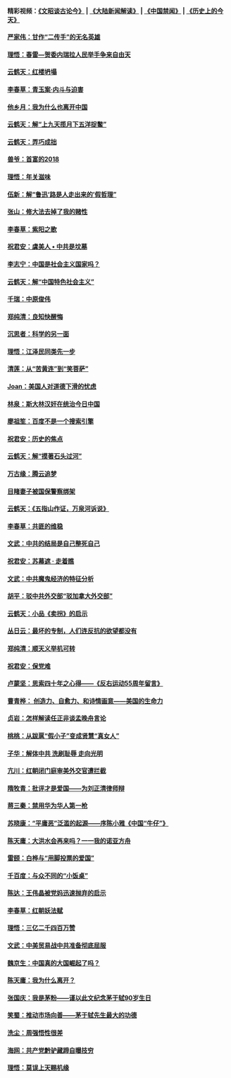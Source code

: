 #### 精彩视频：[《文昭谈古论今》](https://github.com/gfw-breaker/wenzhao/blob/master/README.md?t=01272130) | [《大陆新闻解读》](https://github.com/gfw-breaker/ntdtv-comedy/blob/master/README.md?t=01272130) | [《中国禁闻》](https://github.com/gfw-breaker/ntdtv-news/blob/master/README.md?t=01272130) | [《历史上的今天》](https://github.com/gfw-breaker/today-in-history/blob/master/README.md?t=01272130) 

#### [严家伟：甘作“二传手”的无名英雄](../pages/nsc993/n11005340.md?t=01272130) 

#### [理悟：春雷—贺委内瑞拉人民举手争来自由天](../pages/nsc993/n11005334.md?t=01272130) 

#### [云鹤天：红楼坍塌](../pages/nsc993/n11005318.md?t=01272130) 

#### [李春草：青玉案·内斗与迫害](../pages/nsc993/n11005306.md?t=01272130) 

#### [他乡月：我为什么也离开中国](../pages/nsc993/n11003553.md?t=01272130) 

#### [云鹤天：解“上九天揽月下五洋捉鳖”](../pages/nsc993/n11000750.md?t=01272130) 

#### [云鹤天：弄巧成拙](../pages/nsc993/n11000722.md?t=01272130) 

#### [兽爷：首富的2018](../pages/nsc993/n11000693.md?t=01272130) 

#### [理悟：年关滋味](../pages/nsc993/n10998847.md?t=01272130) 

#### [伍新：解“鲁迅‘路是人走出来的’假哲理”](../pages/nsc993/n10998777.md?t=01272130) 

#### [张山：修大法去掉了我的赌性](../pages/nsc993/n10997702.md?t=01272130) 

#### [李春草：紫阳之歌](../pages/nsc993/n10997679.md?t=01272130) 

#### [祝君安：虞美人 • 中共是坟墓](../pages/nsc993/n10996090.md?t=01272130) 

#### [李志宁：中国是社会主义国家吗？](../pages/nsc993/n10996097.md?t=01272130) 

#### [云鹤天：解“中国特色社会主义”](../pages/nsc993/n10996043.md?t=01272130) 

#### [千瑞：中原俊伟](../pages/nsc993/n10995401.md?t=01272130) 

#### [郑纯清：良知快醒悔](../pages/nsc993/n10995385.md?t=01272130) 

#### [沉思者：科学的另一面](../pages/nsc993/n10996074.md?t=01272130) 

#### [理悟：江泽民同类先一步](../pages/nsc993/n10995378.md?t=01272130) 

#### [清莲：从“苦黄连”到“笑菩萨”](../pages/nsc993/n10995466.md?t=01272130) 

#### [Joan：美国人对道德下滑的忧虑](../pages/nsc993/n10995424.md?t=01272130) 

#### [林泉：斯大林汉奸在统治今日中国](../pages/nsc993/n10995210.md?t=01272130) 

#### [廖祖笙：百度不是一个搜索引擎](../pages/nsc993/n10994961.md?t=01272130) 

#### [祝君安：历史的焦点](../pages/nsc993/n10994925.md?t=01272130) 

#### [云鹤天：解“摸著石头过河”](../pages/nsc993/n10993325.md?t=01272130) 

#### [万古缘：腾云追梦](../pages/nsc993/n10993120.md?t=01272130) 

#### [目睹妻子被国保警察绑架](../pages/nsc993/n10991525.md?t=01272130) 

#### [云鹤天：《五指山作证，万泉河诉说》](../pages/nsc993/n10991603.md?t=01272130) 

#### [李春草：共匪的维稳](../pages/nsc993/n10991348.md?t=01272130) 

#### [文武：中共的结局是自己整死自己](../pages/nsc993/n10989899.md?t=01272130) 

#### [祝君安：苏幕遮 · 走着瞧](../pages/nsc993/n10988901.md?t=01272130) 

#### [文武：中共魔鬼经济的特征分析](../pages/nsc993/n10987387.md?t=01272130) 

#### [胡平：驳中共外交部“驳加拿大外交部”](../pages/nsc993/n10987378.md?t=01272130) 

#### [云鹤天：小品《卖拐》的启示](../pages/nsc993/n10984392.md?t=01272130) 

#### [丛日云：最坏的专制，人们连反抗的欲望都没有](../pages/nsc993/n10984377.md?t=01272130) 

#### [郑纯清：顺天义举机可转](../pages/nsc993/n10984369.md?t=01272130) 

#### [祝君安：保党难](../pages/nsc993/n10984362.md?t=01272130) 

#### [卢蒙坚：思索四十年之心得——《反右运动55周年留言》](../pages/nsc993/n10984355.md?t=01272130) 

#### [曹青桦： 创造力、自愈力、和诗情画意——美国的生命力](../pages/nsc993/n10984216.md?t=01272130) 

#### [贞岩：怎样解读任正非谈孟晚舟言论](../pages/nsc993/n10984650.md?t=01272130) 

#### [桃桃：从跋扈“假小子”变成贤慧“真女人”](../pages/nsc993/n10984416.md?t=01272130) 

#### [子华：解体中共 洗刷耻辱 走向光明](../pages/nsc993/n10984019.md?t=01272130) 

#### [亢川：红朝闭门庭审美外交官遭拦截](../pages/nsc993/n10984050.md?t=01272130) 

#### [隋牧青：批评才是爱国——为刘正清律师辩](../pages/nsc993/n10983057.md?t=01272130) 

#### [蒋三秦：禁用华为华人第一枪](../pages/nsc993/n10982973.md?t=01272130) 

#### [苏晓康：“平庸恶”泛滥的起源——序陈小雅《中国“牛仔”》](../pages/nsc993/n10982008.md?t=01272130) 

#### [陈天庸：大洪水会再来吗？一一我的诺亚方舟](../pages/nsc993/n10981086.md?t=01272130) 

#### [雷颐：白桦与“用脚投票的爱国”](../pages/nsc993/n10981048.md?t=01272130) 

#### [千百度：与众不同的“小饭桌”](../pages/nsc993/n10978639.md?t=01272130) 

#### [陈达：王伟晶被党妈迅速抛弃的启示](../pages/nsc993/n10976450.md?t=01272130) 

#### [李春草：红朝妖法赋](../pages/nsc993/n10976387.md?t=01272130) 

#### [理悟：三亿二千四百万赞](../pages/nsc993/n10975966.md?t=01272130) 

#### [文武：中美贸易战中共准备彻底屈服](../pages/nsc993/n10974571.md?t=01272130) 

#### [魏京生：中国真的大国崛起了吗？](../pages/nsc993/n10974530.md?t=01272130) 

#### [陈天庸：我为什么离开？](../pages/nsc993/n10974493.md?t=01272130) 

#### [张国庆：我是茅粉——谨以此文纪念茅于轼90岁生日](../pages/nsc993/n10974477.md?t=01272130) 

#### [笑蜀：推动市场向善——茅于轼先生最大的功德](../pages/nsc993/n10974451.md?t=01272130) 

#### [洗尘：周强悟性很差](../pages/nsc993/n10973701.md?t=01272130) 

#### [海网：共产党黔驴藏蹄自曝技穷](../pages/nsc993/n10969562.md?t=01272130) 

#### [理悟：莫误上天赐机缘](../pages/nsc993/n10969514.md?t=01272130) 

